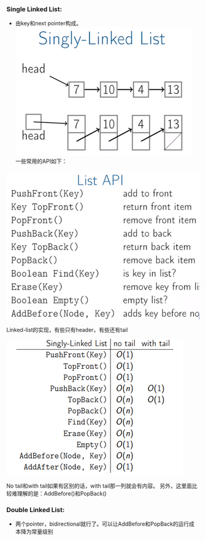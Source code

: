 ### Single Linked List: 
* 由key和next pointer构成。<br>
![single-list](https://github.com/baoqger/Coursera-data-structures-UCSD/blob/master/week1/img/single-linked-list.png)<br>
一些常用的API如下：<br>

![list-api](https://github.com/baoqger/Coursera-data-structures-UCSD/blob/master/week1/img/list-API.png)<br>

Linked-list的实现，有些只有header，有些还有tail<br>

![list-api-runtime](https://github.com/baoqger/Coursera-data-structures-UCSD/blob/master/week1/img/list-runtime.png)<br>

No tail和with tail如果有区别的话，with tail那一列就会有内容。 另外，这里面比较难理解的是：AddBefore()和PopBack()

### Double Linked List: 
* 两个pointer，bidirectional就行了。可以让AddBefore和PopBack的运行成本降为常量级别<br>
